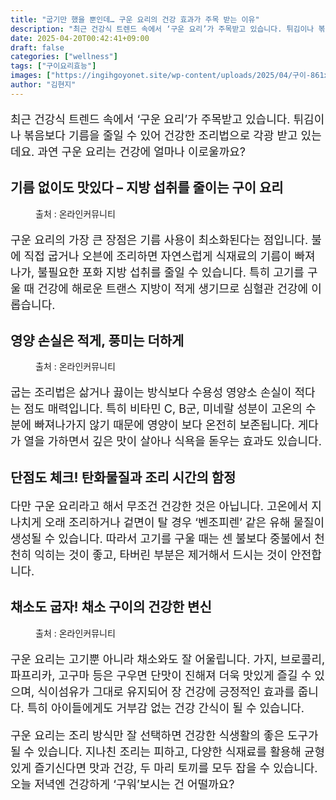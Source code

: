 ```yaml
---
title: "굽기만 했을 뿐인데… 구운 요리의 건강 효과가 주목 받는 이유"
description: "최근 건강식 트렌드 속에서 ‘구운 요리’가 주목받고 있습니다. 튀김이나 볶음보다 기름을 줄일 수 있어 건강한 조리법으로 각광 받고 있는데요. 과연 구운 요리는 건강에 얼마나 이로울까요?"
date: 2025-04-20T00:42:41+09:00
draft: false
categories: ["wellness"]
tags: ["구이요리효능"]
images: ["https://ingihgoyonet.site/wp-content/uploads/2025/04/구이-861x1024.jpg", "https://ingihgoyonet.site/wp-content/uploads/2025/04/구운고기-1024x683.png", "https://ingihgoyonet.site/wp-content/uploads/2025/04/야채구이-1024x683.png"]
author: "김현지"
---
```


<p style="font-size:18px">최근 건강식 트렌드 속에서 ‘구운 요리’가 주목받고 있습니다. 튀김이나 볶음보다 기름을 줄일 수 있어 건강한 조리법으로 각광 받고 있는데요. 과연 구운 요리는 건강에 얼마나 이로울까요?</p> <h2 >기름 없이도 맛있다 – 지방 섭취를 줄이는 구이 요리</h2> <figure ><img src="https://ingihgoyonet.site/wp-content/uploads/2025/04/구이-861x1024.jpg" alt="" style="aspect-ratio:16/9;object-fit:cover"/><figcaption >출처 : 온라인커뮤니티</figcaption></figure> <p style="font-size:18px">구운 요리의 가장 큰 장점은 기름 사용이 최소화된다는 점입니다. 불에 직접 굽거나 오븐에 조리하면 자연스럽게 식재료의 기름이 빠져나가, 불필요한 포화 지방 섭취를 줄일 수 있습니다. 특히 고기를 구울 때 건강에 해로운 트랜스 지방이 적게 생기므로 심혈관 건강에 이롭습니다.</p> <h2 >영양 손실은 적게, 풍미는 더하게</h2> <figure ><img src="https://ingihgoyonet.site/wp-content/uploads/2025/04/구운고기-1024x683.png" alt="" style="aspect-ratio:16/9;object-fit:cover"/><figcaption >출처 : 온라인커뮤니티</figcaption></figure> <p style="font-size:18px">굽는 조리법은 삶거나 끓이는 방식보다 수용성 영양소 손실이 적다는 점도 매력입니다. 특히 비타민 C, B군, 미네랄 성분이 고온의 수분에 빠져나가지 않기 때문에 영양이 보다 온전히 보존됩니다. 게다가 열을 가하면서 깊은 맛이 살아나 식욕을 돋우는 효과도 있습니다.</p> <h2 >단점도 체크! 탄화물질과 조리 시간의 함정</h2> <p style="font-size:18px">다만 구운 요리라고 해서 무조건 건강한 것은 아닙니다. 고온에서 지나치게 오래 조리하거나 겉면이 탈 경우 ‘벤조피렌’ 같은 유해 물질이 생성될 수 있습니다. 따라서 고기를 구울 때는 센 불보다 중불에서 천천히 익히는 것이 좋고, 타버린 부분은 제거해서 드시는 것이 안전합니다.</p> <h2 >채소도 굽자! 채소 구이의 건강한 변신</h2> <figure ><img src="https://ingihgoyonet.site/wp-content/uploads/2025/04/야채구이-1024x683.png" alt="" style="aspect-ratio:16/9;object-fit:cover"/><figcaption >출처 : 온라인커뮤니티</figcaption></figure> <p style="font-size:18px">구운 요리는 고기뿐 아니라 채소와도 잘 어울립니다. 가지, 브로콜리, 파프리카, 고구마 등은 구우면 단맛이 진해져 더욱 맛있게 즐길 수 있으며, 식이섬유가 그대로 유지되어 장 건강에 긍정적인 효과를 줍니다. 특히 아이들에게도 거부감 없는 건강 간식이 될 수 있습니다.</p> <p style="font-size:18px">구운 요리는 조리 방식만 잘 선택하면 건강한 식생활의 좋은 도구가 될 수 있습니다. 지나친 조리는 피하고, 다양한 식재료를 활용해 균형 있게 즐기신다면 맛과 건강, 두 마리 토끼를 모두 잡을 수 있습니다. 오늘 저녁엔 건강하게 ‘구워’보시는 건 어떨까요?</p>